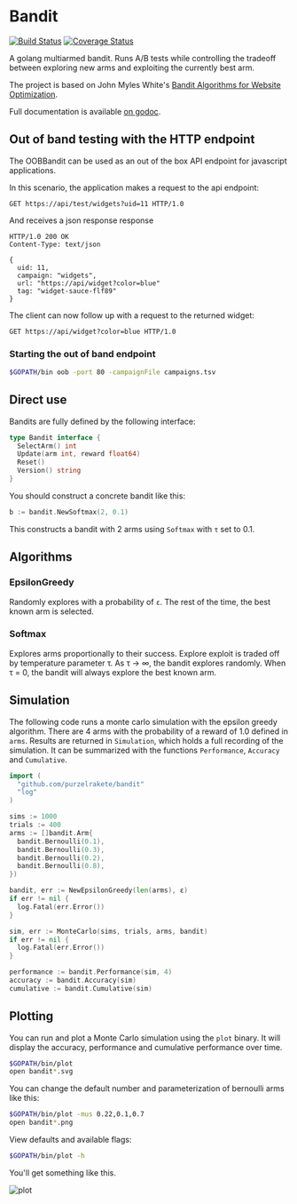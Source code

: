# Bandit

[![Build Status](https://travis-ci.org/purzelrakete/bandit.png)](https://travis-ci.org/purzelrakete/bandit)
[![Coverage Status](https://coveralls.io/repos/purzelrakete/bandit/badge.png)](https://coveralls.io/r/purzelrakete/bandit)

A golang multiarmed bandit. Runs A/B tests while controlling the tradeoff
between exploring new arms and exploiting the currently best arm.

The project is based on John Myles White's [Bandit
Algorithms for Website Optimization](http://shop.oreilly.com/product/0636920027393.do).

Full documentation is available [on godoc](http://godoc.org/github.com/purzelrakete/bandit).

## Out of band testing with the HTTP endpoint

The OOBBandit can be used as an out of the box API endpoint for javascript
applications.

In this scenario, the application makes a request to the api endpoint:

    GET https://api/test/widgets?uid=11 HTTP/1.0

And receives a json response response

    HTTP/1.0 200 OK
    Content-Type: text/json

    {
      uid: 11,
      campaign: "widgets",
      url: "https://api/widget?color=blue"
      tag: "widget-sauce-flf89"
    }

The client can now follow up with a request to the returned widget:

    GET https://api/widget?color=blue HTTP/1.0

### Starting the out of band endpoint

```sh
$GOPATH/bin oob -port 80 -campaignFile campaigns.tsv
```

## Direct use

Bandits are fully defined by the following interface:

```go
type Bandit interface {
  SelectArm() int
  Update(arm int, reward float64)
  Reset()
  Version() string
}
```

You should construct a concrete bandit like this:

```go
b := bandit.NewSoftmax(2, 0.1)
```

This constructs a bandit with 2 arms using `Softmax` with `τ` set to 0.1.

## Algorithms

### EpsilonGreedy

Randomly explores with a probability of `ε`. The rest of the time, the best
known arm is selected.

### Softmax

Explores arms proportionally to their success. Explore exploit is traded off
by temperature parameter τ. As τ → ∞, the bandit explores randomly. When
τ = 0, the bandit will always explore the best known arm.

## Simulation

The following code runs a monte carlo simulation with the epsilon greedy
algorithm. There are 4 arms with the probability of a reward of 1.0 defined in
`arms`. Results are returned in `Simulation`, which holds a full recording of
the simulation. It can be summarized with the functions `Performance`,
`Accuracy` and `Cumulative`.

```go
import (
  "github.com/purzelrakete/bandit"
  "log"
)

sims := 1000
trials := 400
arms := []bandit.Arm{
  bandit.Bernoulli(0.1),
  bandit.Bernoulli(0.3),
  bandit.Bernoulli(0.2),
  bandit.Bernoulli(0.8),
})

bandit, err := NewEpsilonGreedy(len(arms), ε)
if err != nil {
  log.Fatal(err.Error())
}

sim, err := MonteCarlo(sims, trials, arms, bandit)
if err != nil {
  log.Fatal(err.Error())
}

performance := bandit.Performance(sim, 4)
accuracy := bandit.Accuracy(sim)
cumulative := bandit.Cumulative(sim)
```

## Plotting

You can run and plot a Monte Carlo simulation using the `plot` binary. It will
display the accuracy, performance and cumulative performance over time.

```sh
$GOPATH/bin/plot
open bandit*.svg
```

You can change the default number and parameterization of bernoulli arms like
this:

```sh
$GOPATH/bin/plot -mus 0.22,0.1,0.7
open bandit*.png
```

View defaults and available flags:

```sh
$GOPATH/bin/plot -h
```

You'll get something like this.

![plot](https://dl.dropboxusercontent.com/u/1704851/bandit.svg)

